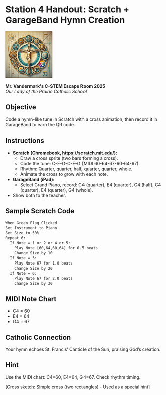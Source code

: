 # Station 4 Handout: Scratch + GarageBand Hymn Creation

<img src="https://raw.githubusercontent.com/bonJoeV/C-STEM-Curriculum/refs/heads/main/logo.jpg" width="150" height="150" alt="Our Lady of the Prairie Catholic School Logo">

**Mr. Vandermark's C-STEM Escape Room 2025**  
*Our Lady of the Prairie Catholic School*

## Objective
Code a hymn-like tune in Scratch with a cross animation, then record it in GarageBand to earn the QR code.

## Instructions
- **Scratch (Chromebook, https://scratch.mit.edu/):**
  - Draw a cross sprite (two bars forming a cross).
  - Code the tune: C-E-G-C-E-G (MIDI 60-64-67-60-64-67).
  - Rhythm: Quarter, quarter, half, quarter, quarter, whole.
  - Animate the cross to grow with each note.
- **GarageBand (iPad):**
  - Select Grand Piano, record: C4 (quarter), E4 (quarter), G4 (half), C4 (quarter), E4 (quarter), G4 (whole).
- Show both to the teacher.

## Sample Scratch Code
```
When Green Flag Clicked
Set Instrument to Piano
Set Size to 50%
Repeat 6:
  If Note = 1 or 2 or 4 or 5:
    Play Note [60,64,60,64] for 0.5 beats
    Change Size by 10
  If Note = 3:
    Play Note 67 for 1.0 beats
    Change Size by 20
  If Note = 6:
    Play Note 67 for 2.0 beats
    Change Size by 30
```

## MIDI Note Chart
- C4 = 60
- E4 = 64
- G4 = 67

## Catholic Connection
Your hymn echoes St. Francis’ Canticle of the Sun, praising God’s creation.

## Hint
Use the MIDI chart: C4=60, E4=64, G4=67. Check rhythm timing.

[Cross sketch: Simple cross (two rectangles) - Used as a special hint]
